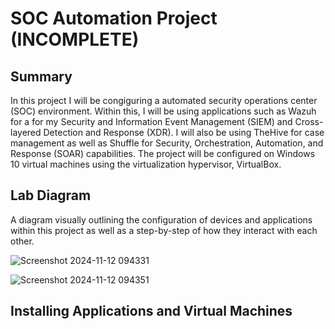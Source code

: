 # SOC Automation Project (INCOMPLETE)

## Summary

In this project I will be congiguring a automated security operations center (SOC) environment. Within this, I will be using applications such as Wazuh for a for my Security and Information Event Management (SIEM) and Cross-layered Detection and Response (XDR). I will also be using TheHive for case management as well as Shuffle for Security, Orchestration, Automation, and Response (SOAR) capabilities. The project will be configured on Windows 10 virtual machines using the virtualization hypervisor, VirtualBox.

## Lab Diagram

A diagram visually outlining the configuration of devices and applications within this project as well as a step-by-step of how they interact with each other.

![Screenshot 2024-11-12 094331](https://github.com/user-attachments/assets/6bd39908-a059-41b9-bdae-d898c5e45e14)

![Screenshot 2024-11-12 094351](https://github.com/user-attachments/assets/c3aa5d0d-3ceb-4c41-96f7-7c4d98fd3472)

## Installing Applications and Virtual Machines

